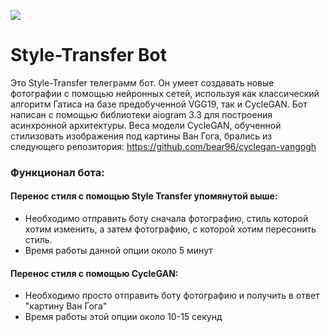 [<img src="https://img.shields.io/badge/Telegram-%40StyleTransferPicBot-yellow">](https://t.me/StyleTransferPicBot)
# Style-Transfer Bot
Это Style-Transfer телеграмм бот. Он умеет создавать новые фотографии с помощью нейронных сетей, используя как классический алгоритм Гатиса на базе предобученной VGG19, так и CycleGAN. Бот написан с помощью библиотеки aiogram 3.3 для построения асинхронной архитектуры.
Веса модели CycleGAN, обученной стилизовать изображения под картины Ван Гога, брались из следующего репозитория: https://github.com/bear96/cyclegan-vangogh

### Функционал бота:
#### Перенос стиля с помощью Style Transfer упомянутой выше:
  * Необходимо отправить боту сначала фотографию, стиль которой хотим изменить, а затем фотографию, с которой хотим пересонить стиль.
  * Время работы данной опции около 5 минут
#### Перенос стиля с помощью CycleGAN:
  * Необходимо просто отправить боту фотографию и получить в ответ "картину Ван Гога"
  * Время работы этой опции около 10-15 секунд

    


